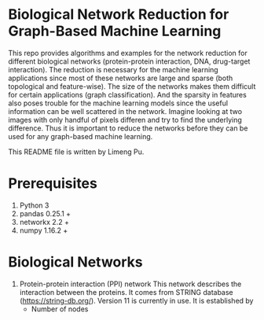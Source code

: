 # Biological Network Reduction for Graph-Based Machine Learning

This repo provides algorithms and examples for the network reduction for different biological networks (protein-protein interaction, DNA, drug-target interaction). The reduction is necessary for the machine learning applications since most of these networks are large and sparse (both topological and feature-wise). The size of the networks makes them difficult for certain applications (graph classification). And the sparsity in features also poses trouble for the machine learning models since the useful information can be well scattered in the network. Imagine looking at two images with only handful of pixels differen and try to find the underlying difference. Thus it is important to reduce the networks before they can be used for any graph-based machine learning.

This README file is written by Limeng Pu.

# Prerequisites

1. Python 3
2. pandas 0.25.1 +
3. networkx 2.2 +
4. numpy 1.16.2 +

# Biological Networks

1. Protein-protein interaction (PPI) network
This network describes the interaction between the proteins. It comes from STRING database (https://string-db.org/). Version 11 is currently in use. It is established by 
    - Number of nodes 
